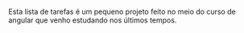 Esta lista de tarefas é um pequeno projeto feito no meio do curso de angular que venho estudando nos últimos tempos.

